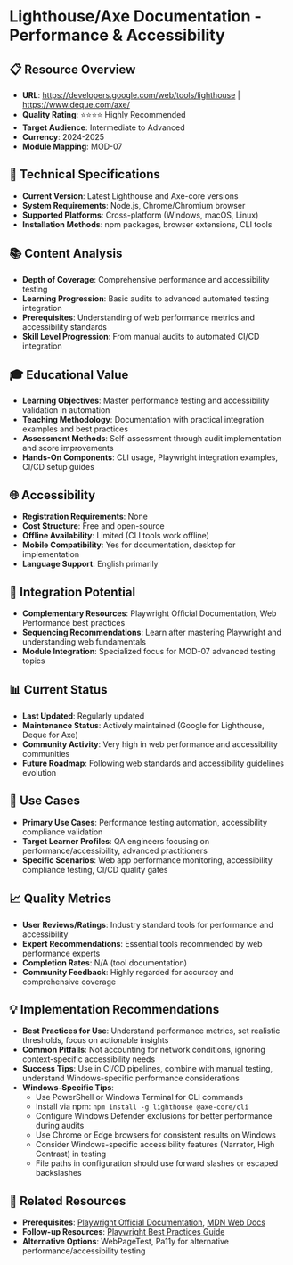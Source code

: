 # Lighthouse/Axe Documentation - Performance & Accessibility

## 📋 Resource Overview
- **URL**: https://developers.google.com/web/tools/lighthouse | https://www.deque.com/axe/
- **Quality Rating**: ⭐⭐⭐⭐ Highly Recommended
- **Target Audience**: Intermediate to Advanced
- **Currency**: 2024-2025
- **Module Mapping**: MOD-07

## 🔧 Technical Specifications
- **Current Version**: Latest Lighthouse and Axe-core versions
- **System Requirements**: Node.js, Chrome/Chromium browser
- **Supported Platforms**: Cross-platform (Windows, macOS, Linux)
- **Installation Methods**: npm packages, browser extensions, CLI tools

## 📚 Content Analysis
- **Depth of Coverage**: Comprehensive performance and accessibility testing
- **Learning Progression**: Basic audits to advanced automated testing integration
- **Prerequisites**: Understanding of web performance metrics and accessibility standards
- **Skill Level Progression**: From manual audits to automated CI/CD integration

## 🎓 Educational Value
- **Learning Objectives**: Master performance testing and accessibility validation in automation
- **Teaching Methodology**: Documentation with practical integration examples and best practices
- **Assessment Methods**: Self-assessment through audit implementation and score improvements
- **Hands-On Components**: CLI usage, Playwright integration examples, CI/CD setup guides

## 🌐 Accessibility
- **Registration Requirements**: None
- **Cost Structure**: Free and open-source
- **Offline Availability**: Limited (CLI tools work offline)
- **Mobile Compatibility**: Yes for documentation, desktop for implementation
- **Language Support**: English primarily

## 🔗 Integration Potential
- **Complementary Resources**: Playwright Official Documentation, Web Performance best practices
- **Sequencing Recommendations**: Learn after mastering Playwright and understanding web fundamentals
- **Module Integration**: Specialized focus for MOD-07 advanced testing topics

## 📊 Current Status
- **Last Updated**: Regularly updated
- **Maintenance Status**: Actively maintained (Google for Lighthouse, Deque for Axe)
- **Community Activity**: Very high in web performance and accessibility communities
- **Future Roadmap**: Following web standards and accessibility guidelines evolution

## 🎯 Use Cases
- **Primary Use Cases**: Performance testing automation, accessibility compliance validation
- **Target Learner Profiles**: QA engineers focusing on performance/accessibility, advanced practitioners
- **Specific Scenarios**: Web app performance monitoring, accessibility compliance testing, CI/CD quality gates

## 📈 Quality Metrics
- **User Reviews/Ratings**: Industry standard tools for performance and accessibility
- **Expert Recommendations**: Essential tools recommended by web performance experts
- **Completion Rates**: N/A (tool documentation)
- **Community Feedback**: Highly regarded for accuracy and comprehensive coverage

## 💡 Implementation Recommendations
- **Best Practices for Use**: Understand performance metrics, set realistic thresholds, focus on actionable insights
- **Common Pitfalls**: Not accounting for network conditions, ignoring context-specific accessibility needs
- **Success Tips**: Use in CI/CD pipelines, combine with manual testing, understand Windows-specific performance considerations
- **Windows-Specific Tips**:
  - Use PowerShell or Windows Terminal for CLI commands
  - Install via npm: `npm install -g lighthouse @axe-core/cli`
  - Configure Windows Defender exclusions for better performance during audits
  - Use Chrome or Edge browsers for consistent results on Windows
  - Consider Windows-specific accessibility features (Narrator, High Contrast) in testing
  - File paths in configuration should use forward slashes or escaped backslashes

## 🔄 Related Resources
- **Prerequisites**: [Playwright Official Documentation](../01-official-documentation/playwright-official-documentation.md), [MDN Web Docs](../01-official-documentation/mdn-web-docs.md)
- **Follow-up Resources**: [Playwright Best Practices Guide](playwright-best-practices-guide.md)
- **Alternative Options**: WebPageTest, Pa11y for alternative performance/accessibility testing